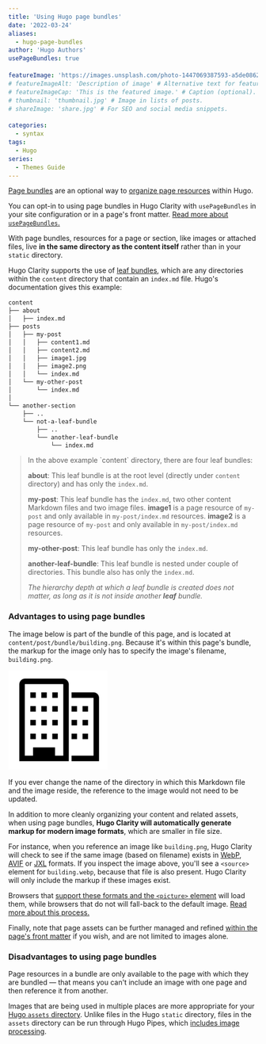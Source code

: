 ```yaml
---
title: 'Using Hugo page bundles'
date: '2022-03-24'
aliases:
  - hugo-page-bundles
author: 'Hugo Authors'
usePageBundles: true

featureImage: 'https://images.unsplash.com/photo-1447069387593-a5de0862481e?ixlib=rb-1.2.1&ixid=MnwxMjA3fDB8MHxwaG90by1wYWdlfHx8fGVufDB8fHx8&auto=format&fit=crop&w=1169&q=80' # Top image on post.
# featureImageAlt: 'Description of image' # Alternative text for featured image.
# featureImageCap: 'This is the featured image.' # Caption (optional).
# thumbnail: 'thumbnail.jpg' # Image in lists of posts.
# shareImage: 'share.jpg' # For SEO and social media snippets.

categories:
  - syntax
tags:
  - Hugo
series:
  - Themes Guide
---
```


[Page bundles](https://gohugo.io/content-management/page-bundles/) are an optional way to [organize page resources](https://gohugo.io/content-management/page-resources/) within Hugo.

You can opt-in to using page bundles in Hugo Clarity with `usePageBundles` in your site configuration or in a page's front matter. [Read more about `usePageBundles`.](https://github.com/chipzoller/hugo-clarity#organizing-page-resources)

With page bundles, resources for a page or section, like images or attached files, live **in the same directory as the content itself** rather than in your `static` directory.

Hugo Clarity supports the use of [leaf bundles](https://gohugo.io/content-management/page-bundles/#leaf-bundles), which are any directories within the `content` directory that contain an `index.md` file. Hugo's documentation gives this example:

```text
content
├── about
│   ├── index.md
├── posts
│   ├── my-post
│   │   ├── content1.md
│   │   ├── content2.md
│   │   ├── image1.jpg
│   │   ├── image2.png
│   │   └── index.md
│   └── my-other-post
│       └── index.md
│
└── another-section
    ├── ..
    └── not-a-leaf-bundle
        ├── ..
        └── another-leaf-bundle
            └── index.md
```

<blockquote>
In the above example `content` directory, there are four leaf
bundles:

**about**: This leaf bundle is at the root level (directly under
    `content` directory) and has only the `index.md`.

**my-post**: This leaf bundle has the `index.md`, two other content
    Markdown files and two image files. **image1** is a page resource of `my-post`
    and only available in `my-post/index.md` resources. **image2** is a page resource of `my-post`
    and only available in `my-post/index.md` resources.

**my-other-post**: This leaf bundle has only the `index.md`.

**another-leaf-bundle**: This leaf bundle is nested under couple of
    directories. This bundle also has only the `index.md`.

_The hierarchy depth at which a leaf bundle is created does not matter,
as long as it is not inside another **leaf** bundle._
</blockquote>

### Advantages to using page bundles

The image below is part of the bundle of this page, and is located at `content/post/bundle/building.png`. Because it's within this page's bundle, the markup for the image only has to specify the image's filename, `building.png`.

![A building](building.png)

If you ever change the name of the directory in which this Markdown file and the image reside, the reference to the image would not need to be updated.

In addition to more cleanly organizing your content and related assets, when using page bundles, **Hugo Clarity will automatically generate markup for modern image formats**, which are smaller in file size.

For instance, when you reference an image like `building.png`, Hugo Clarity will check to see if the same image (based on filename) exists in [WebP](https://en.wikipedia.org/wiki/WebP), [AVIF](https://en.wikipedia.org/wiki/AVIF) or [JXL](https://en.wikipedia.org/wiki/JPEG_XL) formats. If you inspect the image above, you'll see a `<source>` element for `building.webp`, because that file is also present. Hugo Clarity will only include the markup if these images exist.

Browsers that [support these formats and the `<picture>` element](https://developer.mozilla.org/en-US/docs/Web/HTML/Element/picture#the_type_attribute) will load them, while browsers that do not will fall-back to the default image. [Read more about this process.](https://github.com/chipzoller/hugo-clarity#support-for-modern-image-formats)

Finally, note that page assets can be further managed and refined [within the page's front matter](https://gohugo.io/content-management/page-resources/#page-resources-metadata) if you wish, and are not limited to images alone.

### Disadvantages to using page bundles

Page resources in a bundle are only available to the page with which they are bundled &#8212; that means you can't include an image with one page and then reference it from another.

Images that are being used in multiple places are more appropriate for your [Hugo `assets` directory](https://gohugo.io/hugo-pipes/introduction/). Unlike files in the Hugo `static` directory, files in the `assets` directory can be run through Hugo Pipes, which [includes image processing](https://gohugo.io/content-management/image-processing/).
